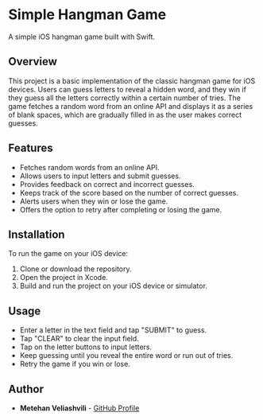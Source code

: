 # Simple Hangman Game

A simple iOS hangman game built with Swift.

## Overview

This project is a basic implementation of the classic hangman game for iOS devices. Users can guess letters to reveal a hidden word, and they win if they guess all the letters correctly within a certain number of tries. The game fetches a random word from an online API and displays it as a series of blank spaces, which are gradually filled in as the user makes correct guesses.

## Features

- Fetches random words from an online API.
- Allows users to input letters and submit guesses.
- Provides feedback on correct and incorrect guesses.
- Keeps track of the score based on the number of correct guesses.
- Alerts users when they win or lose the game.
- Offers the option to retry after completing or losing the game.

## Installation

To run the game on your iOS device:

1. Clone or download the repository.
2. Open the project in Xcode.
3. Build and run the project on your iOS device or simulator.

## Usage

- Enter a letter in the text field and tap "SUBMIT" to guess.
- Tap "CLEAR" to clear the input field.
- Tap on the letter buttons to input letters.
- Keep guessing until you reveal the entire word or run out of tries.
- Retry the game if you win or lose.

## Author

- **Metehan Veliashvili** - [GitHub Profile](https://github.com/Veliashvilii)
